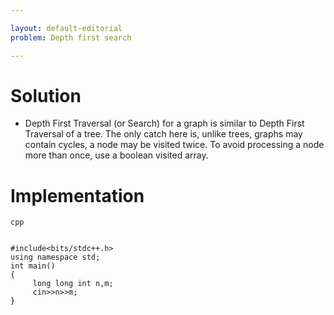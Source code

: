 ```yaml
---

layout: default-editorial
problem: Depth first search

---
```

# Solution
* Depth First Traversal (or Search) for a graph is similar to Depth First Traversal of a tree. The only catch here is, unlike trees, graphs may contain cycles, a node may be visited twice. To avoid processing a node more than once, use a boolean visited array.
# Implementation

~~~
cpp


#include<bits/stdc++.h>
using namespace std;
int main()
{
     long long int n,m;
     cin>>n>>m;
}
~~~
